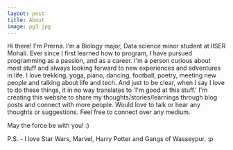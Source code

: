 ```yaml
---
layout: post
title: About
image: pg3.jpg
---
```



Hi there! I'm Prerna. I’m a Biology major, Data science minor student at IISER Mohali. Ever since I first learned how to program, I have pursued programming as a passion, and as a career. I'm a person curious about most stuff and always looking forward to new experiences and adventures in life. I love trekking, yoga, piano, dancing, football, poetry, meeting new people and talking about life and tech. And just to be clear, when I say I love to do these things, it in no way translates to 'I'm good at this stuff.' 
I'm creating this website to share my thoughts/stories/learnings through blog posts and connect with more people. 
Would love to talk or hear any thoughts or suggestions. Feel free to connect over any medium.

May the force be with you! :)

P.S. - I love Star Wars, Marvel, Harry Potter and Gangs of Wasseypur. :p

